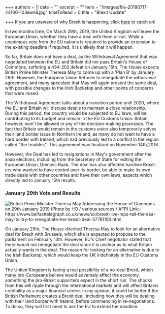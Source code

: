 +++
authors = []
date = ""
excerpt = ""
hero = "/images/file-20180717-44100-103ewn8.jpg"
timeToRead = 0
title = "Brexit Update"

+++
If you are unaware of why Brexit is happening, click [here](https://www.worldnewssimplified.xyz/post/divorce-of-uk-brexit-simplified/ "Divorce of UK; Brexit Simplified") to catch on!

In two months time, On March 29th, 2019, the United Kingdom will leave the European Union, whether they have a deal with them or not. While a unanimous vote from the EU nations is required to provide an extension to the existing deadline if required, it is unlikely that it will happen.

So far, Britain does not have a deal, as the Withdrawal Agreement that was negotiated between the EU and Britain did not pass Britain's House of Commons, suffering a 434-202 defeat on January 15th. The House expects British Prime Minister Theresa May to come up with a 'Plan B' by January 29th. However, the European Union Refuses to renegotiate the withdrawal agreement, and many speculate that May will again present the same deal, with possible changes to the Irish Backstop and other points of concerns that were raised.

The Withdrawal Agreement talks about a transition period until 2020, where the EU and Britain will discuss details to maintain a close relationship. During this period, the country would be subjected to EU laws, will be contributing to its budget and remain in the EU Customs Union. Britain, however, won't be allowed in any of the decision-making processes. The fact that Britain would remain in the customs union also temporarily solves their land border issue in Northern Ireland, as many do not want to have a hard border with Ireland, which had previously led to a conflict in the region called "the troubles". This agreement was finalized on November 14th,2018.

However, the Deal has led to resignations in May's government after the snap elections, including from the Secretary of State for exiting the European Union, Dominic Raab. The deal has also affected hardline Brexit-ers who wanted to have control over its border, be able to make its own trade deals with other countries and have their own laws, aspects which directly led to January 15th results.

### January 29th Vote and Results

![](/images/afp_1ct0ts.jpg "British Prime Minister Theresa May Addressing the House of Commons on 29th January 2019 (Photo by HO / various sources / AFP) Link:- https://www.belfasttelegraph.co.uk/news/uk/brexit-live-mps-tell-theresa-may-to-try-to-renegotiate-her-brexit-deal-37761190.html")

On January 29th, The House directed Theresa May to look for an alternative deal for Brexit with Brussels, which she is expected to propose to the parliament on February 13th. However, EU's Chief negotiator stated that there would not renegotiate the deal since it is unclear as to what Britain actually wants in the deal. The reason for looking for an alternative is due to the Irish Backstop, which would keep the UK indefinitely in the EU Customs Union.

The United Kingdom is facing a real possibility of a no-deal Brexit, which many pro-Europeans believe would adversely affect the economy, something the pro-Brexit supporters expect in the short run. The shocks from this will ripple through the international markets and will affect Britains credibility as a major financial centre. In my opinion, it could be better if the British Parliament creates a Brexit deal, including how they will be dealing with their land border with Ireland, before commencing in re-negotiations. To do so, they will first need to ask the EU to extend the deadline.